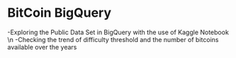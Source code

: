 # BitCoin BigQuery
-Exploring the Public Data Set in BigQuery with the use of Kaggle Notebook \n
-Checking the trend of difficulty threshold and the number of bitcoins available over the years
